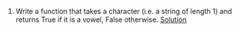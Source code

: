 1. Write a function that takes a character (i.e. a string of length 1) and returns True if it is a vowel, False otherwise. [Solution](solution_1.py)
